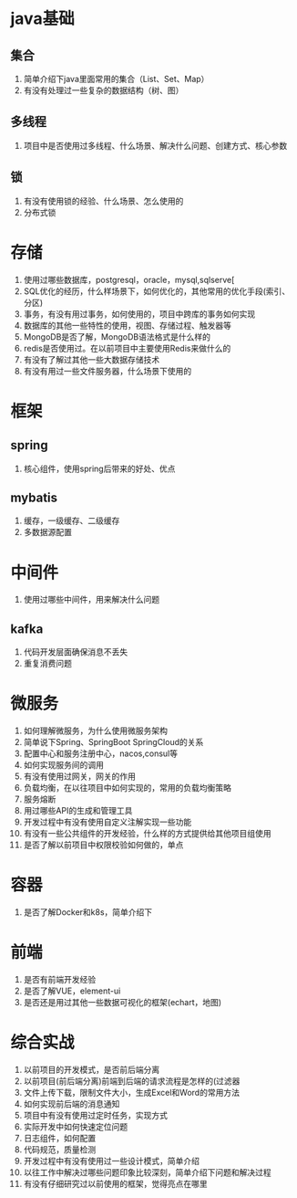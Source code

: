 # java基础

## 集合

1. 简单介绍下java里面常用的集合（List、Set、Map）
2. 有没有处理过一些复杂的数据结构（树、图）

## 多线程

1. 项目中是否使用过多线程、什么场景、解决什么问题、创建方式、核心参数

## 锁

1. 有没有使用锁的经验、什么场景、怎么使用的
2. 分布式锁
   
# 存储
1. 使用过哪些数据库，postgresql，oracle，mysql,sqlserve[
2. SQL优化的经历，什么样场景下，如何优化的，其他常用的优化手段(索引、分区)
3. 事务，有没有用过事务，如何使用的，项目中跨库的事务如何实现
4. 数据库的其他一些特性的使用，视图、存储过程、触发器等
5. MongoDB是否了解，MongoDB语法格式是什么样的
6. redis是否使用过。在以前项目中主要使用Redis来做什么的
7. 有没有了解过其他一些大数据存储技术
8. 有没有用过一些文件服务器，什么场景下使用的

# 框架

## spring
1. 核心组件，使用spring后带来的好处、优点

## mybatis
1. 缓存，一级缓存、二级缓存
2. 多数据源配置

# 中间件
1. 使用过哪些中间件，用来解决什么问题
## kafka
1. 代码开发层面确保消息不丢失
2. 重复消费问题

# 微服务
1. 如何理解微服务，为什么使用微服务架构
2. 简单说下Spring、SpringBoot  SpringCloud的关系
3. 配置中心和服务注册中心，nacos,consul等
4. 如何实现服务间的调用
5. 有没有使用过网关，网关的作用
6. 负载均衡，在以往项目中如何实现的，常用的负载均衡策略
7. 服务熔断
8. 用过哪些API的生成和管理工具
9. 开发过程中有没有使用自定义注解实现一些功能
10. 有没有一些公共组件的开发经验，什么样的方式提供给其他项目组使用
11. 是否了解以前项目中权限校验如何做的，单点

# 容器

1. 是否了解Docker和k8s，简单介绍下

# 前端

1. 是否有前端开发经验
2. 是否了解VUE，element-ui
3. 是否还是用过其他一些数据可视化的框架(echart，地图)

# 综合实战

1. 以前项目的开发模式，是否前后端分离
2. 以前项目(前后端分离)前端到后端的请求流程是怎样的(过滤器
3. 文件上传下载，限制文件大小，生成Excel和Word的常用方法
4. 如何实现前后端的消息通知
5. 项目中有没有使用过定时任务，实现方式
6. 实际开发中如何快速定位问题
7. 日志组件，如何配置
8. 代码规范，质量检测
9. 开发过程中有没有使用过一些设计模式，简单介绍
10. 以往工作中解决过哪些问题印象比较深刻，简单介绍下问题和解决过程
11. 有没有仔细研究过以前使用的框架，觉得亮点在哪里